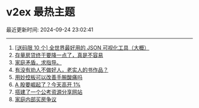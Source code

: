 # v2ex 最热主题

最近更新时间: 2024-09-24 23:02:41

--- 
1. [[送码限 10 个] 全世界最好用的 JSON 可视化工具（大概）](https://www.v2ex.com/t/1075250) 
2. [存量房贷终于要降一点了，真是不容易](https://www.v2ex.com/t/1075268) 
3. [家庭矛盾，求指导。](https://www.v2ex.com/t/1075310) 
4. [有没有劝人不做好人，老实人的书作品？](https://www.v2ex.com/t/1075340) 
5. [用妙控板可以改善手腕酸痛吗](https://www.v2ex.com/t/1075271) 
6. [A 股要崛起了？今天高开 1%](https://www.v2ex.com/t/1075277) 
7. [搭建了一个公考资源分享网站](https://www.v2ex.com/t/1075302) 
8. [家庭内部买房争议](https://www.v2ex.com/t/1075419) 
